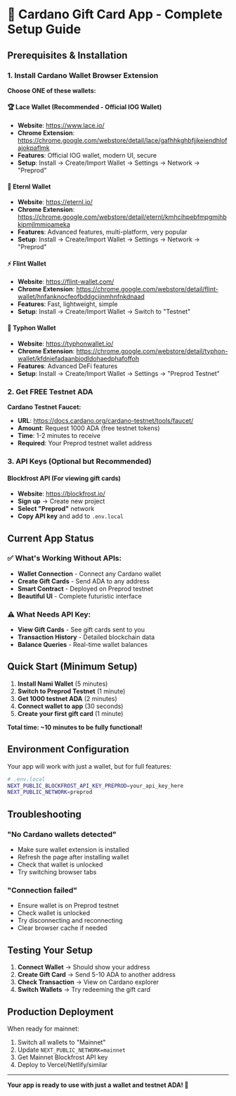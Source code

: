 # 🚀 Cardano Gift Card App - Complete Setup Guide

## Prerequisites & Installation

### 1. Install Cardano Wallet Browser Extension

**Choose ONE of these wallets:**

#### 🏆 Lace Wallet (Recommended - Official IOG Wallet)
- **Website**: https://www.lace.io/
- **Chrome Extension**: https://chrome.google.com/webstore/detail/lace/gafhhkghbfjjkeiendhlofajokpaflmk
- **Features**: Official IOG wallet, modern UI, secure
- **Setup**: Install → Create/Import Wallet → Settings → Network → "Preprod"

#### 💎 Eternl Wallet
- **Website**: https://eternl.io/
- **Chrome Extension**: https://chrome.google.com/webstore/detail/eternl/kmhcihpebfmpgmihbkipmjlmmioameka
- **Features**: Advanced features, multi-platform, very popular
- **Setup**: Install → Create/Import Wallet → Settings → Network → "Preprod"

#### ⚡ Flint Wallet
- **Website**: https://flint-wallet.com/
- **Chrome Extension**: https://chrome.google.com/webstore/detail/flint-wallet/hnfanknocfeofbddgcijnmhnfnkdnaad
- **Features**: Fast, lightweight, simple
- **Setup**: Install → Create/Import Wallet → Switch to "Testnet"

#### 🌊 Typhon Wallet
- **Website**: https://typhonwallet.io/
- **Chrome Extension**: https://chrome.google.com/webstore/detail/typhon-wallet/kfdniefadaanbjodldohaedphafoffoh
- **Features**: Advanced DeFi features
- **Setup**: Install → Create/Import Wallet → Settings → "Preprod Testnet"

### 2. Get FREE Testnet ADA

**Cardano Testnet Faucet:**
- **URL**: https://docs.cardano.org/cardano-testnet/tools/faucet/
- **Amount**: Request 1000 ADA (free testnet tokens)
- **Time**: 1-2 minutes to receive
- **Required**: Your Preprod testnet wallet address

### 3. API Keys (Optional but Recommended)

#### Blockfrost API (For viewing gift cards)
- **Website**: https://blockfrost.io/
- **Sign up** → Create new project
- **Select "Preprod"** network
- **Copy API key** and add to `.env.local`

## Current App Status

### ✅ What's Working Without APIs:
- **Wallet Connection** - Connect any Cardano wallet
- **Create Gift Cards** - Send ADA to any address
- **Smart Contract** - Deployed on Preprod testnet
- **Beautiful UI** - Complete futuristic interface

### ⚠️ What Needs API Key:
- **View Gift Cards** - See gift cards sent to you
- **Transaction History** - Detailed blockchain data
- **Balance Queries** - Real-time wallet balances

## Quick Start (Minimum Setup)

1. **Install Nami Wallet** (5 minutes)
2. **Switch to Preprod Testnet** (1 minute)
3. **Get 1000 testnet ADA** (2 minutes)
4. **Connect wallet to app** (30 seconds)
5. **Create your first gift card** (1 minute)

**Total time: ~10 minutes to be fully functional!**

## Environment Configuration

Your app will work with just a wallet, but for full features:

```bash
# .env.local
NEXT_PUBLIC_BLOCKFROST_API_KEY_PREPROD=your_api_key_here
NEXT_PUBLIC_NETWORK=preprod
```

## Troubleshooting

### "No Cardano wallets detected"
- Make sure wallet extension is installed
- Refresh the page after installing wallet
- Check that wallet is unlocked
- Try switching browser tabs

### "Connection failed"
- Ensure wallet is on Preprod testnet
- Check wallet is unlocked
- Try disconnecting and reconnecting
- Clear browser cache if needed

## Testing Your Setup

1. **Connect Wallet** → Should show your address
2. **Create Gift Card** → Send 5-10 ADA to another address
3. **Check Transaction** → View on Cardano explorer
4. **Switch Wallets** → Try redeeming the gift card

## Production Deployment

When ready for mainnet:
1. Switch all wallets to "Mainnet"
2. Update `NEXT_PUBLIC_NETWORK=mainnet` 
3. Get Mainnet Blockfrost API key
4. Deploy to Vercel/Netlify/similar

---

**Your app is ready to use with just a wallet and testnet ADA! 🎉**
